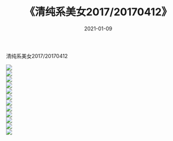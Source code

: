 ﻿---
layout: post
title:  《清纯系美女2017/20170412》
date:   2021-01-09
img: http://pic.660000.xyz/1:/清纯系美女/2017/20170412/000.jpg
categories: [美女, 清纯, 唯美]
---

清纯系美女2017/20170412

 ![](http://pic.660000.xyz/1:/清纯系美女/2017/20170412/001.png) <br>![](http://pic.660000.xyz/1:/清纯系美女/2017/20170412/002.png) <br>![](http://pic.660000.xyz/1:/清纯系美女/2017/20170412/003.png) <br>![](http://pic.660000.xyz/1:/清纯系美女/2017/20170412/004.png) <br>![](http://pic.660000.xyz/1:/清纯系美女/2017/20170412/005.png) <br>![](http://pic.660000.xyz/1:/清纯系美女/2017/20170412/006.png) <br>![](http://pic.660000.xyz/1:/清纯系美女/2017/20170412/007.png) <br>![](http://pic.660000.xyz/1:/清纯系美女/2017/20170412/008.png) <br>![](http://pic.660000.xyz/1:/清纯系美女/2017/20170412/009.png) <br>![](http://pic.660000.xyz/1:/清纯系美女/2017/20170412/010.png) <br>![](http://pic.660000.xyz/1:/清纯系美女/2017/20170412/011.png) <br>![](http://pic.660000.xyz/1:/清纯系美女/2017/20170412/012.png) <br>